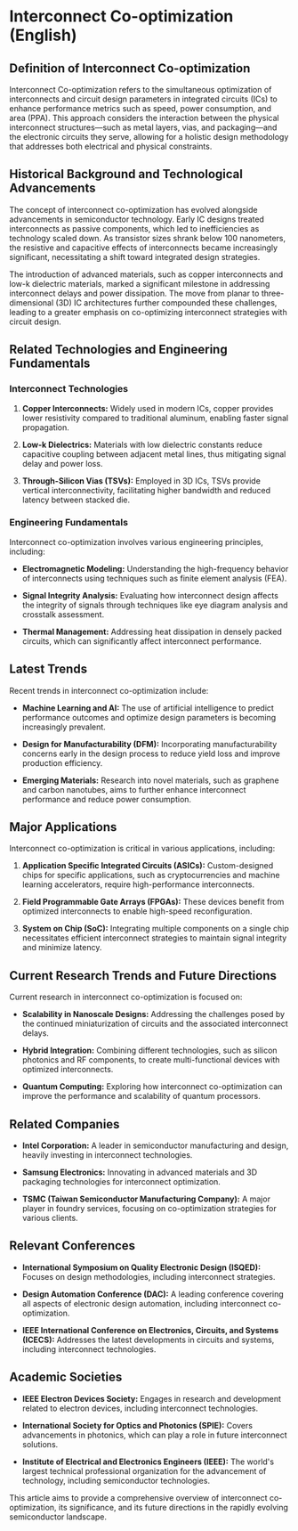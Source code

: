 # Interconnect Co-optimization (English)

## Definition of Interconnect Co-optimization

Interconnect Co-optimization refers to the simultaneous optimization of interconnects and circuit design parameters in integrated circuits (ICs) to enhance performance metrics such as speed, power consumption, and area (PPA). This approach considers the interaction between the physical interconnect structures—such as metal layers, vias, and packaging—and the electronic circuits they serve, allowing for a holistic design methodology that addresses both electrical and physical constraints.

## Historical Background and Technological Advancements

The concept of interconnect co-optimization has evolved alongside advancements in semiconductor technology. Early IC designs treated interconnects as passive components, which led to inefficiencies as technology scaled down. As transistor sizes shrank below 100 nanometers, the resistive and capacitive effects of interconnects became increasingly significant, necessitating a shift toward integrated design strategies.

The introduction of advanced materials, such as copper interconnects and low-k dielectric materials, marked a significant milestone in addressing interconnect delays and power dissipation. The move from planar to three-dimensional (3D) IC architectures further compounded these challenges, leading to a greater emphasis on co-optimizing interconnect strategies with circuit design.

## Related Technologies and Engineering Fundamentals

### Interconnect Technologies

1. **Copper Interconnects:** Widely used in modern ICs, copper provides lower resistivity compared to traditional aluminum, enabling faster signal propagation.
  
2. **Low-k Dielectrics:** Materials with low dielectric constants reduce capacitive coupling between adjacent metal lines, thus mitigating signal delay and power loss.

3. **Through-Silicon Vias (TSVs):** Employed in 3D ICs, TSVs provide vertical interconnectivity, facilitating higher bandwidth and reduced latency between stacked die.

### Engineering Fundamentals

Interconnect co-optimization involves various engineering principles, including:

- **Electromagnetic Modeling:** Understanding the high-frequency behavior of interconnects using techniques such as finite element analysis (FEA).
  
- **Signal Integrity Analysis:** Evaluating how interconnect design affects the integrity of signals through techniques like eye diagram analysis and crosstalk assessment.

- **Thermal Management:** Addressing heat dissipation in densely packed circuits, which can significantly affect interconnect performance.

## Latest Trends

Recent trends in interconnect co-optimization include:

- **Machine Learning and AI:** The use of artificial intelligence to predict performance outcomes and optimize design parameters is becoming increasingly prevalent.

- **Design for Manufacturability (DFM):** Incorporating manufacturability concerns early in the design process to reduce yield loss and improve production efficiency.

- **Emerging Materials:** Research into novel materials, such as graphene and carbon nanotubes, aims to further enhance interconnect performance and reduce power consumption.

## Major Applications

Interconnect co-optimization is critical in various applications, including:

1. **Application Specific Integrated Circuits (ASICs):** Custom-designed chips for specific applications, such as cryptocurrencies and machine learning accelerators, require high-performance interconnects.

2. **Field Programmable Gate Arrays (FPGAs):** These devices benefit from optimized interconnects to enable high-speed reconfiguration.

3. **System on Chip (SoC):** Integrating multiple components on a single chip necessitates efficient interconnect strategies to maintain signal integrity and minimize latency.

## Current Research Trends and Future Directions

Current research in interconnect co-optimization is focused on:

- **Scalability in Nanoscale Designs:** Addressing the challenges posed by the continued miniaturization of circuits and the associated interconnect delays.

- **Hybrid Integration:** Combining different technologies, such as silicon photonics and RF components, to create multi-functional devices with optimized interconnects.

- **Quantum Computing:** Exploring how interconnect co-optimization can improve the performance and scalability of quantum processors.

## Related Companies

- **Intel Corporation:** A leader in semiconductor manufacturing and design, heavily investing in interconnect technologies.
  
- **Samsung Electronics:** Innovating in advanced materials and 3D packaging technologies for interconnect optimization.

- **TSMC (Taiwan Semiconductor Manufacturing Company):** A major player in foundry services, focusing on co-optimization strategies for various clients.

## Relevant Conferences

- **International Symposium on Quality Electronic Design (ISQED):** Focuses on design methodologies, including interconnect strategies.

- **Design Automation Conference (DAC):** A leading conference covering all aspects of electronic design automation, including interconnect co-optimization.

- **IEEE International Conference on Electronics, Circuits, and Systems (ICECS):** Addresses the latest developments in circuits and systems, including interconnect technologies.

## Academic Societies

- **IEEE Electron Devices Society:** Engages in research and development related to electron devices, including interconnect technologies.

- **International Society for Optics and Photonics (SPIE):** Covers advancements in photonics, which can play a role in future interconnect solutions.

- **Institute of Electrical and Electronics Engineers (IEEE):** The world's largest technical professional organization for the advancement of technology, including semiconductor technologies.

This article aims to provide a comprehensive overview of interconnect co-optimization, its significance, and its future directions in the rapidly evolving semiconductor landscape.